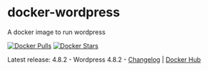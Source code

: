 # docker-wordpress
A docker image to run wordpress

[![Docker Pulls](https://img.shields.io/docker/pulls/osixia/wordpress.svg)][hub]
[![Docker Stars](https://img.shields.io/docker/stars/osixia/wordpress.svg)][hub]

[hub]: https://hub.docker.com/r/osixia/wordpress/

Latest release: 4.8.2 - Wordpress 4.8.2 -  [Changelog](CHANGELOG.md) | [Docker Hub](https://hub.docker.com/r/osixia/wordpress) 
